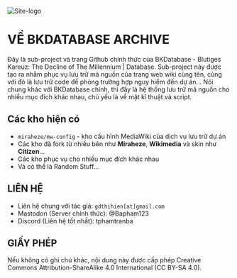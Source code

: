 ![Site-logo](https://static.wikitide.net/blutigeskareuzwiki/c/ca/8ff2ea6f-ee50-4f8a-b0c1-de497ea7e95b.png)

# VỀ BKDATABASE ARCHIVE
Đây là sub-project và trang Github chính thức của BKDatabase - Blutiges Kareuz: The Decline of The Millennium | Database.
Sub-project này được tạo ra nhằm phục vụ lưu trữ mã nguồn của trang web wiki cùng tên, cùng với đó là lưu trữ code đề phòng trường hợp nguy hiểm đến dự án...
Nói chung khác với BKDatabase chính, thì đây là hệ thống lưu trữ mã nguồn cho nhiều mục đích khác nhau, chủ yếu là về mặt kĩ thuật và script.

## Các kho hiện có

* `miraheze/mw-config` - kho cấu hình MediaWiki của dịch vụ lưu trữ dự án
* Các kho đã fork từ nhiều bên như **Miraheze**, **Wikimedia** và skin như **Citizen**...
* Các kho phục vụ cho nhiều mục đích khác nhau
* Và có thể là Random Stuff...

## LIÊN HỆ

* Liên hệ chung với tác giả: `gdthihien[at]gmail.com`
* Mastodon (Server chính thức): @Bapham123
* Discord (Liên hệ tốt nhất): tphamtranba

## GIẤY PHÉP
Nếu không có ghi chú khác, nội dung này được cấp phép Creative Commons Attribution-ShareAlike 4.0 International (CC BY-SA 4.0).
